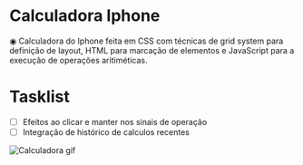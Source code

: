# Calculadora Iphone
◉ Calculadora do Iphone feita em CSS com técnicas de grid system para definição de layout, HTML para marcação de elementos e JavaScript para a execução de operações aritiméticas.
# Tasklist
- [ ] Efeitos ao clicar e manter nos sinais de operação
- [ ] Integração de histórico de calculos recentes

![Calculadora gif](https://user-images.githubusercontent.com/127353837/233479063-31f57304-1507-4321-806d-eab95e385210.gif)

